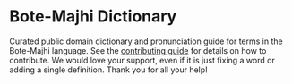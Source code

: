 
# Bote-Majhi Dictionary

Curated public domain dictionary and pronunciation guide for terms in the Bote-Majhi language. See the [contributing guide](https://github.com/drumworkteam/term/blob/make/.github/contributing.md) for details on how to contribute. We would love your support, even if it is just fixing a word or adding a single definition. Thank you for all your help!